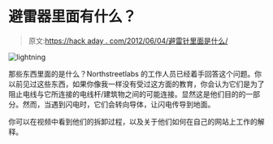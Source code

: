 # 避雷器里面有什么？

> 原文:[https://hack aday . com/2012/06/04/避雷针里面是什么/](https://hackaday.com/2012/06/04/whats-inside-a-lightning-arrestor/)

![](../Images/05175287955b0e0428c3a06fadf3720b.png "lightning")

那些东西里面的是什么？Northstreetlabs 的工作人员已经着手回答这个问题。你以前见过这些东西，如果你像我一样没有受过这方面的教育，你会认为它们是为了阻止电线与它所连接的电线杆/建筑物之间的可能连接。显然这是他们目的的一部分。然而，当遇到闪电时，它们会转向导体，让闪电传导到地面。

你可以在视频中看到他们的拆卸过程，以及关于他们如何在自己的网站上工作的解释。